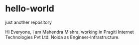 # hello-world
just another repository

Hi Everyone,
I am Mahendra Mishra, working in Pragiti Internet Technologies Pvt Ltd. Noida as Engineer-Infrastructure.
